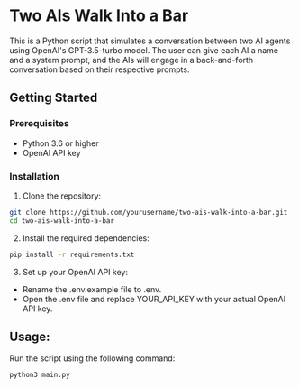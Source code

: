 # Two AIs Walk Into a Bar

This is a Python script that simulates a conversation between two AI agents using OpenAI's GPT-3.5-turbo model. The user can give each AI a name and a system prompt, and the AIs will engage in a back-and-forth conversation based on their respective prompts.

## Getting Started

### Prerequisites

- Python 3.6 or higher
- OpenAI API key

### Installation

1. Clone the repository:

```bash
git clone https://github.com/yourusername/two-ais-walk-into-a-bar.git
cd two-ais-walk-into-a-bar  
```

2. Install the required dependencies:
```bash
pip install -r requirements.txt
```

3. Set up your OpenAI API key:
- Rename the .env.example file to .env.
- Open the .env file and replace YOUR_API_KEY with your actual OpenAI API key.

## Usage:
Run the script using the following command:
```bash
python3 main.py
```